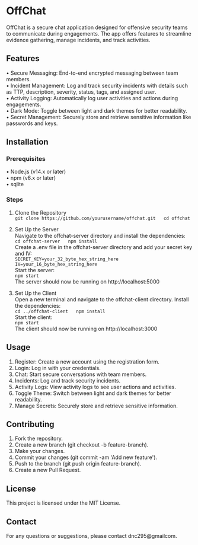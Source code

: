 # OffChat  
  
OffChat is a secure chat application designed for offensive security teams to communicate during engagements. The app offers features to streamline evidence gathering, manage incidents, and track activities.  
  
## Features  
  
• Secure Messaging: End-to-end encrypted messaging between team members.  
• Incident Management: Log and track security incidents with details such as TTP, description, severity, status, tags, and assigned user.  
• Activity Logging: Automatically log user activities and actions during engagements.  
• Dark Mode: Toggle between light and dark themes for better readability.  
• Secret Management: Securely store and retrieve sensitive information like passwords and keys.  
  
## Installation  
  
### Prerequisites  
  
• Node.js (v14.x or later)  
• npm (v6.x or later)  
• sqlite  
  
### Steps  
1. Clone the Repository  
`git clone https://github.com/yourusername/offchat.git  
cd offchat  `  
  
2. Set Up the Server  
Navigate to the offchat-server directory and install the dependencies:  
`cd offchat-server  
npm install  `  
Create a .env file in the offchat-server directory and add your secret key and IV:  
`SECRET_KEY=your_32_byte_hex_string_here  
IV=your_16_byte_hex_string_here  `  
Start the server:  
`npm start  `  
The server should now be running on http://localhost:5000  
  
3. Set Up the Client  
Open a new terminal and navigate to the offchat-client directory. Install the dependencies:  
`cd ../offchat-client  
npm install  `  
Start the client:  
`npm start  `  
The client should now be running on http://localhost:3000  
  
## Usage  
  
1.	Register: Create a new account using the registration form.  
2.	Login: Log in with your credentials.  
3.	Chat: Start secure conversations with team members.  
4.	Incidents: Log and track security incidents.  
5.	Activity Logs: View activity logs to see user actions and activities.  
6.	Toggle Theme: Switch between light and dark themes for better readability.  
7.	Manage Secrets: Securely store and retrieve sensitive information.  

## Contributing  
  
1.	Fork the repository.  
2.	Create a new branch (git checkout -b feature-branch).  
3.	Make your changes.  
4.	Commit your changes (git commit -am 'Add new feature').  
5.	Push to the branch (git push origin feature-branch).  
6.	Create a new Pull Request.  
  
## License  
  
This project is licensed under the MIT License.  
  
## Contact  
  
For any questions or suggestions, please contact dnc295@gmailcom.  
